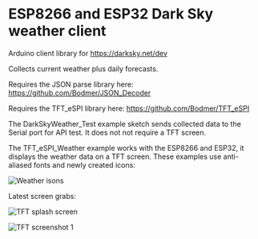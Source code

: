 # ESP8266 and ESP32 Dark Sky weather client

Arduino client library for https://darksky.net/dev

Collects current weather plus daily forecasts.

Requires the JSON parse library here:
https://github.com/Bodmer/JSON_Decoder

Requires the TFT_eSPI library here:
https://github.com/Bodmer/TFT_eSPI

The DarkSkyWeather_Test example sketch sends collected data to the Serial port for API test. It does not not require a TFT screen.

The TFT_eSPI_Weather example works with the ESP8266 and ESP32, it displays the weather data on a TFT screen.  These examples use anti-aliased fonts and newly created icons:

![Weather isons](https://i.imgur.com/luK7Vcj.jpg)

Latest screen grabs:

![TFT splash screen](https://i.imgur.com/gh75gd6.png)

![TFT screenshot 1](https://www.wabbitwanch.net/arduino/WeatherMate_Display.png)

